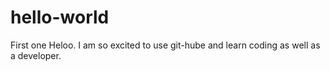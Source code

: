 # hello-world
First one
Heloo. 
I am so excited to use git-hube and learn coding as well as a developer.
